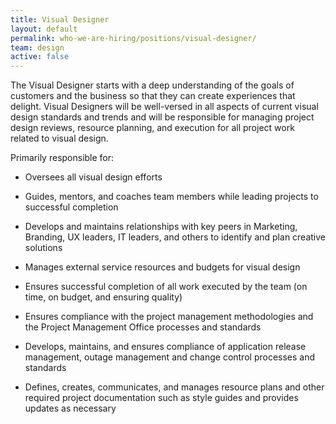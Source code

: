 ```yaml
---
title: Visual Designer
layout: default
permalink: who-we-are-hiring/positions/visual-designer/
team: design
active: false
---
```


The Visual Designer starts with a deep understanding of the goals of
customers and the business so that they can create experiences that
delight. Visual Designers will be well-versed in all aspects of current
visual design standards and trends and will be responsible for managing
project design reviews, resource planning, and execution for all project
work related to visual design.

Primarily responsible for:

-   Oversees all visual design efforts

-   Guides, mentors, and coaches team members while leading projects to
successful completion

-   Develops and maintains relationships with key peers in Marketing,
Branding, UX leaders, IT leaders, and others to identify and plan
creative solutions

-   Manages external service resources and budgets for visual design

-   Ensures successful completion of all work executed by the team (on
time, on budget, and ensuring quality)

-   Ensures compliance with the project management methodologies and the
Project Management Office processes and standards

-   Develops, maintains, and ensures compliance of application release
management, outage management and change control processes and
standards

-   Defines, creates, communicates, and manages resource plans and other
required project documentation such as style guides and provides
updates as necessary
